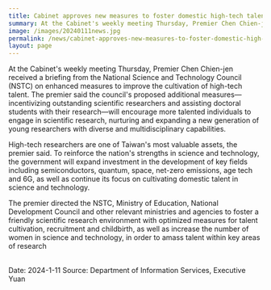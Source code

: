 ```yaml
---
title: Cabinet approves new measures to foster domestic high-tech talent
summary: At the Cabinet's weekly meeting Thursday, Premier Chen Chien-jen received a briefing from the National Science and Technology Council (NSTC) on enhanced measures to improve the cultivation of high-tech talent.
image: /images/20240111news.jpg
permalink: /news/cabinet-approves-new-measures-to-foster-domestic-high-tech-talent/
layout: page
---
```

At the Cabinet's weekly meeting Thursday, Premier Chen Chien-jen received a briefing from the National Science and Technology Council (NSTC) on enhanced measures to improve the cultivation of high-tech talent. The premier said the council's proposed additional measures—incentivizing outstanding scientific researchers and assisting doctoral students with their research—will encourage more talented individuals to engage in scientific research, nurturing and expanding a new generation of young researchers with diverse and multidisciplinary capabilities.

High-tech researchers are one of Taiwan's most valuable assets, the premier said. To reinforce the nation's strengths in science and technology, the government will expand investment in the development of key fields including semiconductors, quantum, space, net-zero emissions, age tech and 6G, as well as continue its focus on cultivating domestic talent in science and technology.

The premier directed the NSTC, Ministry of Education, National Development Council and other relevant ministries and agencies to foster a friendly scientific research environment with optimized measures for talent cultivation, recruitment and childbirth, as well as increase the number of women in science and technology, in order to amass talent within key areas of research

<br/>
Date: 2024-1-11
Source: Department of Information Services, Executive Yuan

